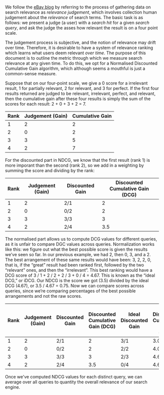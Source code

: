 
We follow the [eBay blog](https://www.ebayinc.com/stories/blogs/tech/measuring-search-relevance/) by referring to the process of gathering data on search relevance as *relevance judgement*, which involves collection human judgement about the *relevance* of search terms. The basic task is as follows: we present a judge (a user) with a *search hit* for a given *search query*, and ask the judge the asses how relevant the result is on a four point scale.

The judgement process is subjective, and the notion of relevance may drift over time. Therefore, it is desirable to have a system of relevance ranking which learns what users deem relevant *over time*. The purpose of this document is to outline the metric through which we measure search relevance at any given time. To do this, we opt for a Normalised Discounted Cumulative Gain algorithm, which although seems a mouthful is just a common-sense measure.

Suppose that on our four-point scale, we give a 0 score for a irrelevant result, 1 for partially relevant, 2 for relevant, and 3 for perfect. If the first four results returned are judged to be relevant, irrelevant, perfect, and relevant, then the cumulative gain after these four results is simply the sum of the scores for each result: 2 + 0 + 3 + 2 = 7.

| Rank | Judgement (Gain) | Cumulative Gain |
|------|------------------|-----------------|
| 1    | 2                | 2               |
| 2    | 0                | 2               |
| 3    | 3                | 5               |
| 4    | 2                | 7               |

For the discounted part in NDCG, we know that the first result (rank 1) is more imporant than the second (rank 2), so we add in a weighting by summing the score and dividing by the rank:

| Rank | Judgement (Gain) | Discounted Gain | Discounted Cumulative Gain (DCG) |
|------|------------------|-----------------|----------------------------------|
| 1    | 2                | 2/1             | 2                                |
| 2    | 0                | 0/2             | 2                                |
| 3    | 3                | 3/3             | 3                                |
| 4    | 2                | 2/4             | 3.5                              |

The normalised part allows us to compute DCG values for different queries, as it is unfair to compare DGC values across queries. Normalization works like this: we figure out what the best possible score is given the results we’ve seen so far. In our previous example, we had 2, then 0, 3, and a 2. The best arrangement of these same results would have been: 3, 2, 2, 0, that is, if the “great” result had been ranked first, followed by the two “relevant” ones, and then the “irrelevant”. This best ranking would have a DCG score of 3 / 1 + 2 / 2 + 2 / 3 + 0 / 4 = 4.67. This is known as the “ideal DCG,” or iDCG.  Our NDCG is the score we got (3.5) divided by the ideal DCG (4.67), or 3.5 / 4.67 = 0.75. Now we can compare scores across queries, since we’re comparing percentages of the best possible arrangements and not the raw scores.

| Rank | Judgement (Gain) | Discounted Gain | Discounted Cumulative Gain (DCG) | Ideal Discounted Gain | Ideal Discounted Cumulative Gain (iDGC) | Normalised Discounted Cumulative Gain (NDGC) |
|------|------------------|-----------------|----------------------------------|-----------------------|-----------------------------------------|----------------------------------------------|
| 1    | 2                | 2/1             | 2                                | 3/1                   | 3.0                                     | 0.67                                         |
| 2    | 0                | 0/2             | 2                                | 2/2                   | 4.0                                     | 0.5                                          |
| 3    | 3                | 3/3             | 3                                | 2/3                   | 4.67                                    | 0.64                                         |
| 4    | 2                | 2/4             | 3.5                              | 0/4                   | 4.67                                    | 0.75                                         |

Once we've computed NDCG values for each distinct query, we can average over all queries to quantity the overall relevance of our search engine.